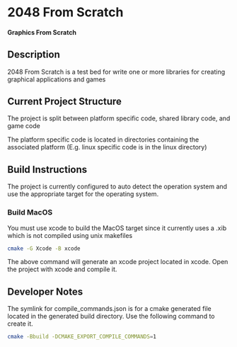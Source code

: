 # 2048 From Scratch

#### Graphics From Scratch

## Description

2048 From Scratch is a test bed for write one or more libraries for creating graphical applications and games

## Current Project Structure

The project is split between platform specific code, shared library code, and game code

The platform specific code is located in directories containing the associated platform (E.g. linux specific code is in the linux directory)

## Build Instructions

The project is currently configured to auto detect the operation system and use the appropriate target for the operating system.

### Build MacOS

You must use xcode to build the MacOS target since it currently uses a .xib which is not compiled using unix makefiles

```sh
cmake -G Xcode -B xcode
```

The above command will generate an xcode project located in xcode. Open the project with xcode and compile it.

## Developer Notes

The symlink for compile_commands.json is for a cmake generated file located in the generated build directory. Use the following command
to create it.

```sh
cmake -Bbuild -DCMAKE_EXPORT_COMPILE_COMMANDS=1
```
